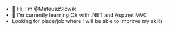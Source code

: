 - 👋 Hi, I’m @MateuszSlowik
- 🌱 I’m currently learning  C# with .NET and Asp.net MVC
- Looking for place/job where i will be able to improve my skills

<!---
MateuszSlowik/MateuszSlowik is a ✨ special ✨ repository because its `README.md` (this file) appears on your GitHub profile.
You can click the Preview link to take a look at your changes.
--->
